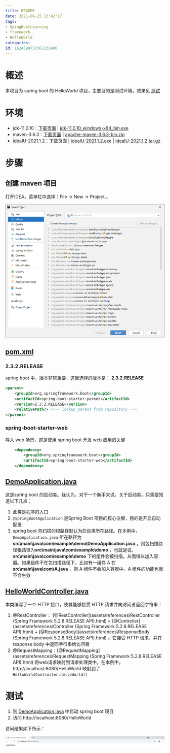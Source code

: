 ```yaml
---
title: README
date: 2021-06-25 13:42:17
tags: 
- SpingBootLearning
- framework
- HelloWorld
categories:
id: 1624599737367231400
---
```


# 概述

本项目为 spring boot 的 HelloWorld 项目，主要目的是测试环境，效果见 [测试](#测试) 

# 环境

- jdk-11.0.10：[下载页面](https://www.oracle.com/java/technologies/javase/jdk11-archive-downloads.html) | [jdk-11.0.10_windows-x64_bin.exe](https://www.oracle.com/webapps/redirect/signon?nexturl=https://download.oracle.com/otn/java/jdk/11.0.10%2B8/020c4a6d33b74f6a9d2bc6fbf189da81/jdk-11.0.10_windows-x64_bin.exe) 
- maven-3.6.3：[下载页面](https://archive.apache.org/dist/maven/maven-3/) | [apache-maven-3.6.3-bin.zip](https://archive.apache.org/dist/maven/maven-3/3.6.3/binaries/apache-maven-3.6.3-bin.zip) 
- ideaIU-2021.1.2：[下载页面](https://www.jetbrains.com/idea/download/#section=windows) | [ideaIU-2021.1.2.exe](https://download.jetbrains.com.cn/idea/ideaIU-2021.1.2.exe) | [ideaIU-2021.1.2.tar.gz](https://download.jetbrains.com/idea/ideaIU-2021.1.2.tar.gz) 

# 步骤

## 创建 maven 项目

打开IDEA，菜单栏中选择：File → New → Project...

![image-20210625162746790](assets/images/image-20210625162746790.png)

##  [pom.xml](demo\pom.xml) 

### 2.3.2.RELEASE

spring boot 中，版本非常重要，这里选择的版本是： **2.3.2.RELEASE** 

```xml
<parent>
    <groupId>org.springframework.boot</groupId>
    <artifactId>spring-boot-starter-parent</artifactId>
    <version>2.3.2.RELEASE</version>
    <relativePath/> <!-- lookup parent from repository -->
</parent>
```

### spring-boot-starter-web

导入 web 场景，这是使用 spring boot 开发 web 应用的关键

```xml
    <dependency>
        <groupId>org.springframework.boot</groupId>
        <artifactId>spring-boot-starter-web</artifactId>
    </dependency>
```

##  [DemoApplication.java](demo\src\main\java\com\example\demo\DemoApplication.java) 

这是spring boot 的启动类。我认为，对于一个新手来说，关于启动类，只需要知道以下几点：

1. 此类是程序的入口
2. `@SpringBootApplication` 是Sprnig Boot 项目的核心注解，目的是开启自动配置
3. spring boot 包扫描的根路径默认为启动类所在路径。在本例中，`DemoApplication.java` 所在路径为 **src\main\java\com\example\demo\DemoApplication.java** ，则包扫描路径根路径为**src\main\java\com\example\demo** ，也就是说，**src\main\java\com\example\demo** 下的组件会被扫描，从而得以加入容器。如果组件不在包扫描路径下，比如有一组件 A 在 **src\main\java\com\A.java** ，则 A 组件不会加入容器中，A 组件的功能也就不会生效

##  [HelloWorldController.java](demo\src\main\java\com\example\demo\controller\HelloWorldController.java) 

本类编写了一个 HTTP 接口，使其能够接受 HTTP 请求并向访问者返回字符串：

1. @RestController： [@RestController](assets\references\RestController (Spring Framework 5.2.8.RELEASE API).html) =  [@Controller](assets\references\Controller (Spring Framework 5.2.8.RELEASE API).html) + [@ResponseBody](assets\references\ResponseBody (Spring Framework 5.2.8.RELEASE API).html)  。它接受 HTTP 请求，并在 response body 中返回字符串给访问者
2. @RequestMapping：[@RequestMapping](assets\references\RequestMapping (Spring Framework 5.2.8.RELEASE API).html)  将web请求映射到请求处理类中。在本例中， http://localhost:8080/HelloWorld 映射到了 `HelloWorldController.helloWorld()`  

# 测试

1. 到 [DemoApplication.java](demo\src\main\java\com\example\demo\DemoApplication.java) 中启动 spring boot 项目
2. 访问 http://localhost:8080/HelloWorld 

访问结果如下所示：

![image-20210625184142618](assets/images/image-20210625184142618.png)







